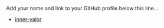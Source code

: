 Add your name and link to your GitHub profile below this line...
* [inner-valor](https://github.com/inner-valor/)
